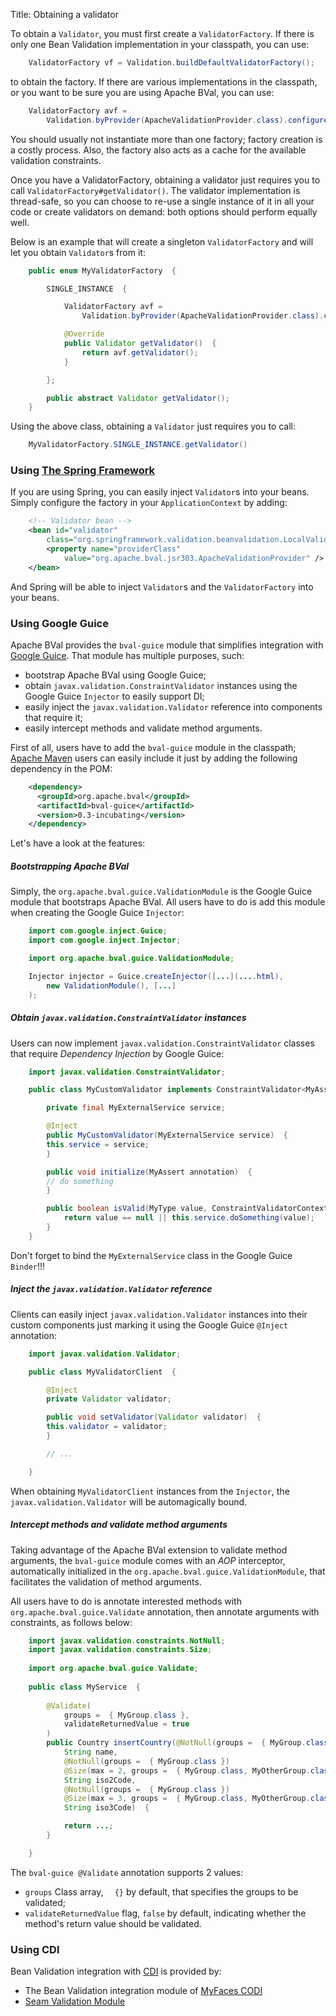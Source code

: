 Title: Obtaining a validator

To obtain a `Validator`, you must first create a `ValidatorFactory`. If there
is only one Bean Validation implementation in your classpath, you can use:

```java
    ValidatorFactory vf = Validation.buildDefaultValidatorFactory();
```

to obtain the factory. If there are various implementations in the
classpath, or you want to be sure you are using Apache BVal, you can
use:

```java
    ValidatorFactory avf =
        Validation.byProvider(ApacheValidationProvider.class).configure().buildValidatorFactory();
```

You should usually not instantiate more than one factory; factory creation is a
costly process. Also, the factory also acts as a cache for the available
validation constraints.

Once you have a ValidatorFactory, obtaining a validator just requires you
to call `ValidatorFactory#getValidator()`. The validator implementation
is thread-safe, so you can choose to re-use a single instance of it in all
your code or create validators on demand: both options should
perform equally well.

Below is an example that will create a singleton `ValidatorFactory` and will
let you obtain `Validator`s from it:

```java
    public enum MyValidatorFactory  {

        SINGLE_INSTANCE  {

            ValidatorFactory avf =
                Validation.byProvider(ApacheValidationProvider.class).configure().buildValidatorFactory();

            @Override
            public Validator getValidator()  {
                return avf.getValidator();
            }

        };

        public abstract Validator getValidator(); 
    }
```

Using the above class, obtaining a `Validator` just requires you to call:

```java
    MyValidatorFactory.SINGLE_INSTANCE.getValidator()
```

<a name="Obtainingavalidator-UsingSpring"></a>
### Using [The Spring Framework][spring]

If you are using Spring, you can easily inject `Validator`s into your beans.
Simply configure the factory in your `ApplicationContext` by adding:

```xml
    <!-- Validator bean -->
    <bean id="validator"
        class="org.springframework.validation.beanvalidation.LocalValidatorFactoryBean">
        <property name="providerClass"
            value="org.apache.bval.jsr303.ApacheValidationProvider" />
    </bean>
```

And Spring will be able to inject `Validator`s and the `ValidatorFactory` into
your beans.

<a name="Obtainingavalidator-UsingGoogleGuice"></a>
### Using Google Guice

Apache BVal provides the `bval-guice` module that simplifies
integration with [Google Guice][guice]. That module has multiple purposes, such:

* bootstrap Apache BVal using Google Guice;
* obtain `javax.validation.ConstraintValidator` instances using the Google
Guice `Injector` to easily support DI;
* easily inject the `javax.validation.Validator` reference into components
that require it;
* easily intercept methods and validate method arguments.

First of all, users have to add the `bval-guice` module in the classpath;
[Apache Maven][maven] users can easily include it just by adding the following
dependency in the POM:

```xml
    <dependency>
      <groupId>org.apache.bval</groupId>
      <artifactId>bval-guice</artifactId>
      <version>0.3-incubating</version>
    </dependency>
```

Let's have a look at the features:

<a name="Obtainingavalidator-ApacheBValbootstrapping"></a>
##### Bootstrapping Apache BVal

Simply, the `org.apache.bval.guice.ValidationModule` is the Google
Guice module that bootstraps Apache BVal. All users have to do is add
this module when creating the Google Guice `Injector`:

```java
    import com.google.inject.Guice;
    import com.google.inject.Injector;

    import org.apache.bval.guice.ValidationModule;

    Injector injector = Guice.createInjector([...](....html),
        new ValidationModule(), [...]
    );
```

##### Obtain `javax.validation.ConstraintValidator` instances
    
Users can now implement `javax.validation.ConstraintValidator` classes that
require _Dependency Injection_ by Google Guice:

```java
    import javax.validation.ConstraintValidator;

    public class MyCustomValidator implements ConstraintValidator<MyAssert, MyType>  {

        private final MyExternalService service;

        @Inject
        public MyCustomValidator(MyExternalService service)  {
    	this.service = service;
        }

        public void initialize(MyAssert annotation)  {
    	// do something
        }

        public boolean isValid(MyType value, ConstraintValidatorContext context)  {
            return value == null || this.service.doSomething(value);
        }
    }
```

Don't forget to bind the `MyExternalService` class in the Google Guice
`Binder`!!!

<a name="Obtainingavalidator-Injectthe_javax.validation.Validator_reference"></a>
##### Inject the `javax.validation.Validator` reference

Clients can easily inject `javax.validation.Validator` instances into
their custom components just marking it using the Google Guice `@Inject`
annotation:

```java
    import javax.validation.Validator;

    public class MyValidatorClient  {

        @Inject
        private Validator validator;

        public void setValidator(Validator validator)  {
	    this.validator = validator;
        }

        // ...

    }
```

When obtaining `MyValidatorClient` instances from the `Injector`, the
`javax.validation.Validator` will be automagically bound.

##### Intercept methods and validate method arguments
    
Taking advantage of the Apache BVal extension to validate method
arguments, the `bval-guice` module comes with an _AOP_ interceptor,
automatically initialized in the `org.apache.bval.guice.ValidationModule`,
that facilitates the validation of method arguments.

All users have to do is annotate interested methods with
`org.apache.bval.guice.Validate` annotation, then annotate arguments with
constraints, as follows below:
    
```java
    import javax.validation.constraints.NotNull;
    import javax.validation.constraints.Size;
    
    import org.apache.bval.guice.Validate;
    
    public class MyService  {
    
        @Validate(
    	    groups =  { MyGroup.class },
    	    validateReturnedValue = true
        )
        public Country insertCountry(@NotNull(groups =  { MyGroup.class })
    	    String name,
    	    @NotNull(groups =  { MyGroup.class })
    	    @Size(max = 2, groups =  { MyGroup.class, MyOtherGroup.class })
    	    String iso2Code,
    	    @NotNull(groups =  { MyGroup.class })
    	    @Size(max = 3, groups =  { MyGroup.class, MyOtherGroup.class })
    	    String iso3Code)  {

    	    return ...;
        }

    }
```

The `bval-guice @Validate` annotation supports 2 values:

* `groups` Class array, `  {}` by default, that specifies the groups to be validated;
* `validateReturnedValue` flag, `false` by default, indicating whether
the method's return value should be validated.

<a name="Obtainingavalidator-UsingCDI"></a>
### Using CDI

Bean Validation integration with [CDI][] is provided by:

* The Bean Validation integration module of [MyFaces CODI][]
* [Seam Validation Module][]

[guice]: http://code.google.com/p/google-guice/
[spring]: http://www.springsource.org
[maven]: http://maven.apache.org
[cdi]: http://jcp.org/en/jsr/summary?id=299
[MyFaces CODI]: http://myfaces.apache.org/extensions/cdi/index.html
[seam validation module]: http://seamframework.org/Seam3/ValidationModule

